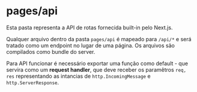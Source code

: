 # pages/api

Esta pasta representa a API de rotas fornecida built-in pelo Next.js.

Qualquer arquivo dentro da pasta `pages/api` é mapeado para `/api/*` e será tratado como um endpoint no lugar de uma página. Os arquivos são compilados como bundle do server.

Para API funcionar é necessário exportar uma função como default - que servira como um **request handler**, que deve receber os paramêtros `req, res` representando as intancias de `http.IncomingMessage` e `http.ServerResponse`.

